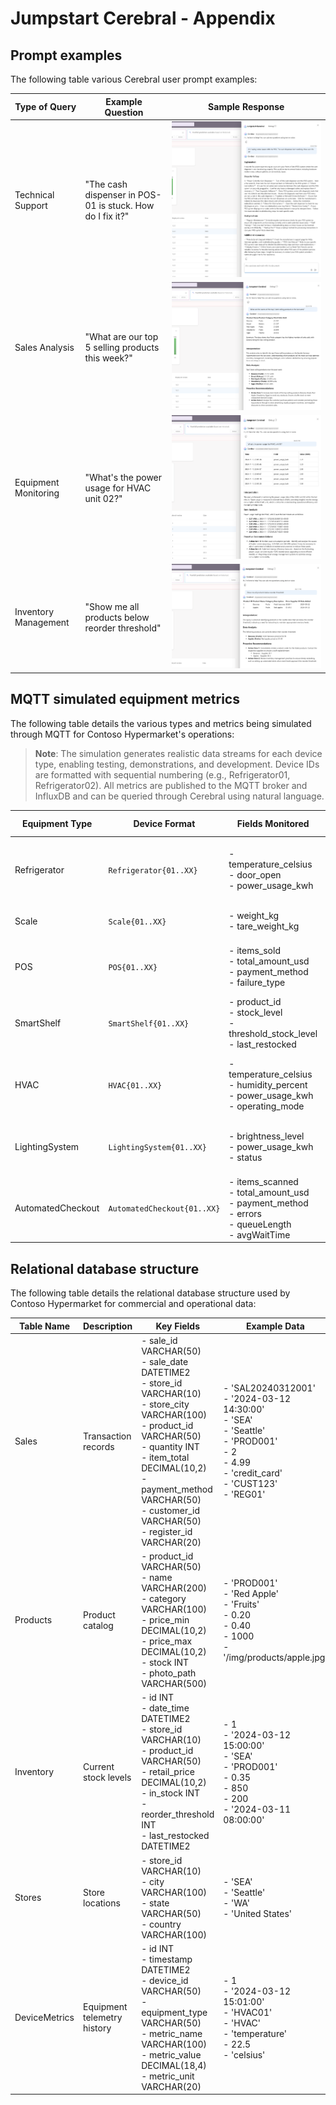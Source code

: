 # Jumpstart Cerebral - Appendix

## Prompt examples

The following table various Cerebral user prompt examples:

| Type of Query         | Example Question                                | Sample Response                       |
|-----------------------|-------------------------------------------------|---------------------------------------|
| Technical Support     | "The cash dispenser in POS-01 is stuck. How do I fix it?" | ![Technical support Example](./img/technical-support-example.png) |
| Sales Analysis        | "What are our top 5 selling products this week?" | ![Sales Analysis Example](./img/sales_analyst_example.png) |
| Equipment Monitoring  | "What's the power usage for HVAC unit 02?"      | ![Equipment monitoring](./img/equipment_monitoring.png) |
| Inventory Management  | "Show me all products below reorder threshold"  | ![Inventory management](./img/inventory.png) |

## MQTT simulated equipment metrics

The following table details the various types and metrics being simulated through MQTT for Contoso Hypermarket's operations:

> **Note**: The simulation generates realistic data streams for each device type, enabling testing, demonstrations, and development. Device IDs are formatted with sequential numbering (e.g., Refrigerator01, Refrigerator02). All metrics are published to the MQTT broker and InfluxDB and can be queried through Cerebral using natural language.

| Equipment Type     | Device Format         | Fields Monitored                                                                 | Example Metrics                              |
|--------------------|-----------------------|----------------------------------------------------------------------------------|----------------------------------------------|
| Refrigerator       | `Refrigerator{01..XX}`| - temperature_celsius<br>- door_open<br>- power_usage_kwh                         | - Current temperature<br>- Door status (open/closed)<br>- Power consumption |
| Scale              | `Scale{01..XX}`       | - weight_kg<br>- tare_weight_kg                                                   | - Current weight<br>- Tare weight settings   |
| POS                | `POS{01..XX}`         | - items_sold<br>- total_amount_usd<br>- payment_method<br>- failure_type          | - Transaction volume<br>- Sales amount<br>- Payment types<br>- Error states |
| SmartShelf         | `SmartShelf{01..XX}`  | - product_id<br>- stock_level<br>- threshold_stock_level<br>- last_restocked      | - Current inventory<br>- Stock thresholds<br>- Restock timing |
| HVAC               | `HVAC{01..XX}`        | - temperature_celsius<br>- humidity_percent<br>- power_usage_kwh<br>- operating_mode | - Air temperature<br>- Humidity levels<br>- Energy usage<br>- Mode (heating/cooling) |
| LightingSystem     | `LightingSystem{01..XX}` | - brightness_level<br>- power_usage_kwh<br>- status                               | - Light intensity<br>- Power consumption<br>- Operational status |
| AutomatedCheckout  | `AutomatedCheckout{01..XX}` | - items_scanned<br>- total_amount_usd<br>- payment_method<br>- errors<br>- queueLength<br>- avgWaitTime | - Scanning activity<br>- Transaction values<br>- Error states<br>- Queue metrics |

## Relational database structure

The following table details the relational database structure used by Contoso Hypermarket for commercial and operational data:

| Table Name     | Description               | Key Fields                                                                                                           | Example Data                                                                                   |
|----------------|---------------------------|----------------------------------------------------------------------------------------------------------------------|------------------------------------------------------------------------------------------------|
| Sales          | Transaction records       | - sale_id VARCHAR(50) <br> - sale_date DATETIME2 <br> - store_id VARCHAR(10) <br> - store_city VARCHAR(100) <br> - product_id VARCHAR(50) <br> - quantity INT <br> - item_total DECIMAL(10,2) <br> - payment_method VARCHAR(50) <br> - customer_id VARCHAR(50) <br> - register_id VARCHAR(20) | - 'SAL20240312001' <br> - '2024-03-12 14:30:00' <br> - 'SEA' <br> - 'Seattle' <br> - 'PROD001' <br> - 2 <br> - 4.99 <br> - 'credit_card' <br> - 'CUST123' <br> - 'REG01' |
| Products       | Product catalog           | - product_id VARCHAR(50) <br> - name VARCHAR(200) <br> - category VARCHAR(100) <br> - price_min DECIMAL(10,2) <br> - price_max DECIMAL(10,2) <br> - stock INT <br> - photo_path VARCHAR(500) | - 'PROD001' <br> - 'Red Apple' <br> - 'Fruits' <br> - 0.20 <br> - 0.40 <br> - 1000 <br> - '/img/products/apple.jpg' |
| Inventory      | Current stock levels      | - id INT <br> - date_time DATETIME2 <br> - store_id VARCHAR(10) <br> - product_id VARCHAR(50) <br> - retail_price DECIMAL(10,2) <br> - in_stock INT <br> - reorder_threshold INT <br> - last_restocked DATETIME2 | - 1 <br> - '2024-03-12 15:00:00' <br> - 'SEA' <br> - 'PROD001' <br> - 0.35 <br> - 850 <br> - 200 <br> - '2024-03-11 08:00:00' |
| Stores         | Store locations           | - store_id VARCHAR(10) <br> - city VARCHAR(100) <br> - state VARCHAR(50) <br> - country VARCHAR(100)                       | - 'SEA' <br> - 'Seattle' <br> - 'WA' <br> - 'United States'                                           |
| DeviceMetrics  | Equipment telemetry history | - id INT <br> - timestamp DATETIME2 <br> - device_id VARCHAR(50) <br> - equipment_type VARCHAR(50) <br> - metric_name VARCHAR(100) <br> - metric_value DECIMAL(18,4) <br> - metric_unit VARCHAR(20) | - 1 <br> - '2024-03-12 15:01:00' <br> - 'HVAC01' <br> - 'HVAC' <br> - 'temperature' <br> - 22.5 <br> - 'celsius' |